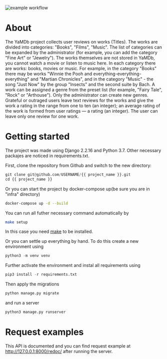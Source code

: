 ![example workflow](https://github.com/github/docs/actions/workflows/main.yml/badge.svg?event=push)

# About
The YaMDb project collects user reviews on works (Titles). The works are divided into categories: "Books", "Films", "Music". The list of categories can be expanded by the administrator (for example, you can add the category "Fine Art" or "Jewelry").
The works themselves are not stored in YaMDb, you cannot watch a movie or listen to music here.
In each category there are works: books, movies or music. For example, in the category "Books" there may be works "Winnie the Pooh and everything-everything-everything" and "Martian Chronicles", and in the category "Music" - the song "Just Now" by the group "Insects" and the second suite by Bach.
A work can be assigned a genre from the preset list (for example, "Fairy Tale", "Rock" or "Arthouse"). Only the administrator can create new genres.
Grateful or outraged users leave text reviews for the works and give the work a rating in the range from one to ten (an integer); an average rating of the work is formed from user ratings — a rating (an integer). The user can leave only one review for one work.

# Getting started

The project was made using Django 2.2.16 and Python 3.7. Other necessary packajes are noticed in requirements.txt.

First, clone the repository from Github and switch to the new directory:

```PYTHON
git clone git@github.com/USERNAME/{{ project_name }}.git
cd {{ project_name }}
```

Or you can start the project by docker-compose up(be sure you are in "infra" directory)

```BASH
docker-compose up -d --build
```

You can run all futher necessary command automatically by

```BASH
make setup
```

In this case you need [make](https://makefiletutorial.com/#top) to be installed.

Or you can settle up everything by hand. To do this create a new environment using

```PYTHON
python3 -m venv venv
```

Further activate the environment and instal all requirements using

```PYTHON
pip3 install -r requirements.txt
```

Then apply the migrations

```PYTHON
python manage.py migrate
```

and run a server

```PYTHON
python3 manage.py runserver
```

# Request examples

This API is documented and you can find request example at http://127.0.0.1:8000/redoc/ after running the server.

